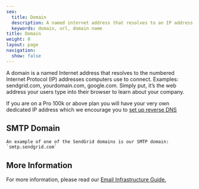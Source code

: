 ```yaml
---
seo:
  title: Domain
  description: A named internet address that resolves to an IP address
  keywords: domain, url, domain name
title: Domain
weight: 0
layout: page
navigation:
  show: false
---
```


A domain is a named Internet address that resolves to the numbered Internet Protocol (IP) addresses computers use to connect. Examples: sendgrid.com, yourdomain.com, google.com. Simply put, it’s the web address your users type into their browser to learn about your company.

If you are on a Pro 100k or above plan you will have your very own dedicated IP address which we encourage you to [set up reverse DNS]({{root_url}}/ui/account-and-settings/how-to-set-up-reverse-dns/)

## 	SMTP Domain
 	An example of one of the SendGrid domains is our SMTP domain: `smtp.sendgrid.com`

## 	More Information

For more information, please read our [Email Infrastructure Guide.](https://sendgrid.com/resource/the-email-infrastructure-guide-build-it-or-buy-it/)

